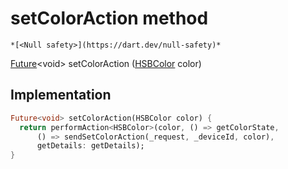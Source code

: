 


# setColorAction method




    *[<Null safety>](https://dart.dev/null-safety)*




[Future](https://api.flutter.dev/flutter/dart-async/Future-class.html)&lt;void> setColorAction
([HSBColor](https://yonomi.co/yonomi-sdk/HSBColor-class.html) color)








## Implementation

```dart
Future<void> setColorAction(HSBColor color) {
  return performAction<HSBColor>(color, () => getColorState,
      () => sendSetColorAction(_request, _deviceId, color),
      getDetails: getDetails);
}
```







